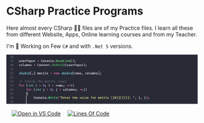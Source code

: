 # CSharp Practice Programs

Here almost every CSharp 🐱‍🏍 files are of my Practice files. I learn all these from different Website, Apps, Online learning courses and from my Teacher.

I'm 🎃 Working on Few `C#` and with `.Net 5` versions.

![C# Banner](./_Files/CSharp_banner.png)

&emsp;[![Open in VS Code](https://open.vscode.dev/badges/open-in-vscode.svg)](https://github.com/Koushikon/CPP.Programs) 
&emsp;[![Lines Of Code](https://tokei.rs/b1/github.com/Koushikon/CS.Programs?category=code)](https://github.com/Koushikon/CS.Programs)